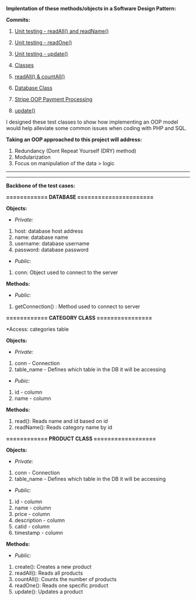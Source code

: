 **Implentation of these methods/objects in a Software Design Pattern:**
      
**Commits:**

1. [Unit testing - readAll() and readName()](https://github.com/StevenHunt/Logistic_Cafe/commit/764b90dd977f22a9aa604873b288aaca5f2a8511)
      
2. [Unit testing - readOne()](https://github.com/StevenHunt/Logistic_Cafe/commit/99b81f31839e8a9692243ba0f5ff36d8dcd32189)
      
3. [Unit testing - update()](https://github.com/StevenHunt/Logistic_Cafe/commit/cbf1cf8b433fe9ed8ce75d5c5cadc2e99333661f)
      
4. [Classes](https://github.com/StevenHunt/Logistic_Cafe/commit/552ffa795a604279fc32d3f7fd76dbbecfad9804)
      
5. [readAll() & countAll()](https://github.com/StevenHunt/Logistic_Cafe/commit/a5c930cf1e0ead8790ffcac79887cd00633d9846)
      
6. [Database Class](https://github.com/StevenHunt/Logistic_Cafe/commit/b209c5767cfe5e7881efe2517fc47fc40ef305bd)
      
7. [Stripe OOP Payment Processing](https://github.com/StevenHunt/Logistic_Cafe/commit/2c92644d72c61a47c5ed8cc3e3d2aefe16de7c39)
      
8. [update()](https://github.com/StevenHunt/Logistic_Cafe/commit/32fa43815377c32bee02e0f1994d22a11c6fbad0)
     
     
I designed these test classes to show how implementing an OOP model would help alleviate some common issues when coding
with PHP and SQL. 
      
**Taking an OOP approached to this project will address:** 
  1. Redundancy (Dont Repeat Yourself (DRY) method)
  2. Modularization
  3. Focus on manipulation of the data > logic
  
  
  ---
  ---
    
**Backbone of the test cases:** 

**============ DATABASE ======================**
      
**Objects:** 
  * *Private:*
  1. host: database host address
  2. name: database name
  3. username: database username
  4. password: database password
  * *Public:*
  1. conn: Object used to connect to the server
        
**Methods:** 
  * *Public:*
  1. getConnection() : Method used to connect to server
      
**============ CATEGORY CLASS ================**
      
*Access: categories table
      
**Objects:**
  * *Private:*
  1. conn - Connection
  2. table_name - Defines which table in the DB it will be accessing
  * *Pubic:* 
  1. id - column 
  2. name - column 
      
**Methods:** 
  1. read(): Reads name and id based on id
  2. readName(): Reads category name by id

**============ PRODUCT CLASS ==================**  
      
**Objects:** 
  * *Private:* 
  1. conn - Connection
  2. table_name - Defines which table in the DB it will be accessing  
  * *Public:* 
  1. id - column
  2. name - column
  3. price - column
  4. description - column
  5. catid - column
  6. timestamp - column
            
**Methods:** 
  * *Public:* 
  1. create(): Creates a new product
  2. readAll(): Reads all products
  3. countAll(): Counts the number of products
  4. readOne(): Reads one specific product
  5. update(): Updates a product
    
    
    
